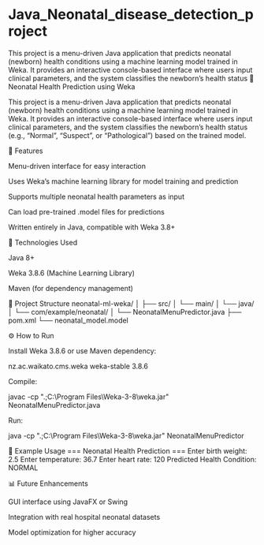 # Java_Neonatal_disease_detection_project
This project is a menu-driven Java application that predicts neonatal (newborn) health conditions using a machine learning model trained in Weka. It provides an interactive console-based interface where users input clinical parameters, and the system classifies the newborn’s health status
🧠 Neonatal Health Prediction using Weka

This project is a menu-driven Java application that predicts neonatal (newborn) health conditions using a machine learning model trained in Weka. It provides an interactive console-based interface where users input clinical parameters, and the system classifies the newborn’s health status (e.g., “Normal”, “Suspect”, or “Pathological”) based on the trained model.

🚀 Features

Menu-driven interface for easy interaction

Uses Weka’s machine learning library for model training and prediction

Supports multiple neonatal health parameters as input

Can load pre-trained .model files for predictions

Written entirely in Java, compatible with Weka 3.8+

🧩 Technologies Used

Java 8+

Weka 3.8.6 (Machine Learning Library)

Maven (for dependency management)

📂 Project Structure
neonatal-ml-weka/
│
├── src/
│   └── main/
│       └── java/
│           └── com/example/neonatal/
│               └── NeonatalMenuPredictor.java
├── pom.xml
└── neonatal_model.model


⚙️ How to Run

Install Weka 3.8.6 or use Maven dependency:

<dependency>
  <groupId>nz.ac.waikato.cms.weka</groupId>
  <artifactId>weka-stable</artifactId>
  <version>3.8.6</version>
</dependency>


Compile:

javac -cp ".;C:\Program Files\Weka-3-8\weka.jar" NeonatalMenuPredictor.java


Run:

java -cp ".;C:\Program Files\Weka-3-8\weka.jar" NeonatalMenuPredictor

🧪 Example Usage
=== Neonatal Health Prediction ===
Enter birth weight: 2.5
Enter temperature: 36.7
Enter heart rate: 120
Predicted Health Condition: NORMAL

📊 Future Enhancements

GUI interface using JavaFX or Swing

Integration with real hospital neonatal datasets

Model optimization for higher accuracy
